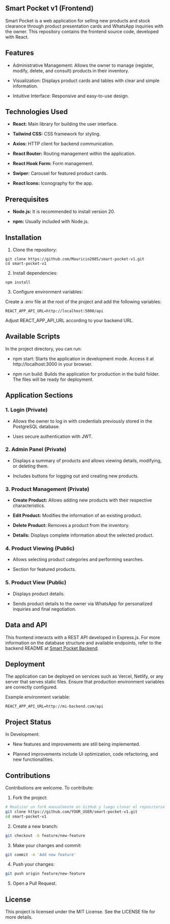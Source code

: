 ## Smart Pocket v1 (Frontend)

Smart Pocket is a web application for selling new products and stock clearance through product presentation cards and WhatsApp inquiries with the owner. This repository contains the frontend source code, developed with React.

## Features

- Administrative Management: Allows the owner to manage (register, modify, delete, and consult) products in their inventory.

- Visualization: Displays product cards and tables with clear and simple information.

- Intuitive Interface: Responsive and easy-to-use design.

## Technologies Used

- **React:** Main library for building the user interface.

- **Tailwind CSS:** CSS framework for styling.

- **Axios:** HTTP client for backend communication.

- **React Router:** Routing management within the application.

- **React Hook Form:** Form management.

- **Swiper:** Carousel for featured product cards.

- **React Icons:** Iconography for the app.

## Prerequisites

- **Node.js:** It is recommended to install version 20.

- **npm:** Usually included with Node.js.

## Installation

1. Clone the repository:

```
git clone https://github.com/Mauricio2085/smart-pocket-v1.git
cd smart-pocket-v1
```

2. Install dependencies:

`npm install`

3. Configure environment variables:

Create a .env file at the root of the project and add the following variables:

`REACT_APP_API_URL=http://localhost:5000/api`

Adjust REACT_APP_API_URL according to your backend URL.

## Available Scripts

In the project directory, you can run:

- npm start: Starts the application in development mode. Access it at http://localhost:3000 in your browser.

- npm run build: Builds the application for production in the build folder. The files will be ready for deployment.

## Application Sections

### 1. Login (Private)

- Allows the owner to log in with credentials previously stored in the PostgreSQL database.

- Uses secure authentication with JWT.

### 2. Admin Panel (Private)

- Displays a summary of products and allows viewing details, modifying, or deleting them.

- Includes buttons for logging out and creating new products.

### 3. Product Management (Private)

- **Create Product:** Allows adding new products with their respective characteristics.

- **Edit Product:** Modifies the information of an existing product.

- **Delete Product:** Removes a product from the inventory.

- **Details:** Displays complete information about the selected product.

### 4. Product Viewing (Public)

- Allows selecting product categories and performing searches.

- Section for featured products.

### 5. Product View (Public)

- Displays product details.

- Sends product details to the owner via WhatsApp for personalized inquiries and final negotiation.

## Data and API

This frontend interacts with a REST API developed in Express.js. For more information on the database structure and available endpoints, refer to the backend README at [Smart Pocket Backend](https://github.com/Mauricio2085/Smart_Pocket_Backend.git).

## Deployment

The application can be deployed on services such as Vercel, Netlify, or any server that serves static files. Ensure that production environment variables are correctly configured.

Example environment variable:

`REACT_APP_API_URL=http://mi-backend.com/api`

## Project Status

In Development:

- New features and improvements are still being implemented.

- Planned improvements include UI optimization, code refactoring, and new functionalities.

## Contributions

Contributions are welcome. To contribute:

1. Fork the project:

```sh
# Realizar un fork manualmente en GitHub y luego clonar el repositorio forkeado
git clone https://github.com/YOUR_USER/smart-pocket-v1.git
cd smart-pocket-v1
```

2. Create a new branch:

```sh
git checkout -b feature/new-feature
```

3. Make your changes and commit:

```sh
git commit -m 'Add new feature'
```

4. Push your changes:

```sh
git push origin feature/new-feature
```

5. Open a Pull Request.

## License

This project is licensed under the MIT License. See the LICENSE file for more details.
